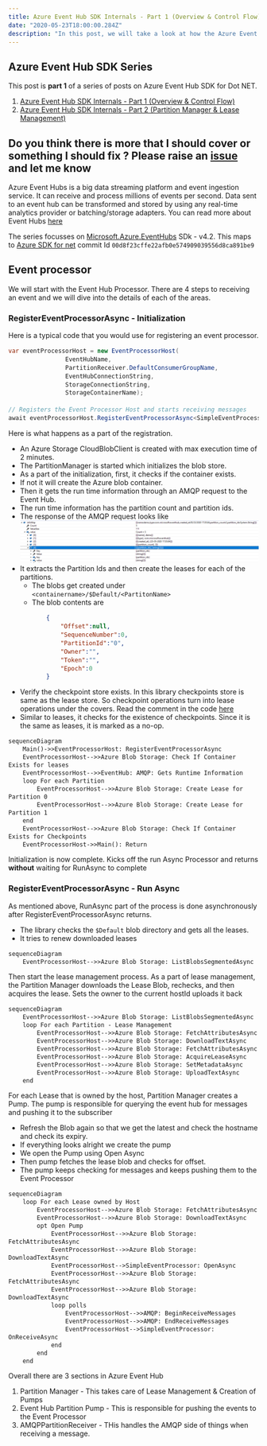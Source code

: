 ```yaml
---
title: Azure Event Hub SDK Internals - Part 1 (Overview & Control Flow)
date: "2020-05-23T18:00:00.284Z"
description: "In this post, we will take a look at how the Azure Event hub works internally, look at sequence diagrams and understand teh general architecture"
---
```


## Azure Event Hub SDK Series
This post is **part 1** of a series of posts on Azure Event Hub SDK for Dot NET.
1. [Azure Event Hub SDK Internals - Part 1 (Overview & Control Flow)](https://abhikmitra.github.io/blog/event-hub/)
2. [ Azure Event Hub SDK Internals - Part 2 (Partition Manager & Lease Management)](https://abhikmitra.github.io/blog/event-hub-2/)

Do you think there is more that I should cover or something I should fix ? Please raise an [issue](https://github.com/abhikmitra/blog/issues) and let me know
---

Azure Event Hubs is a big data streaming platform and event ingestion service. It can receive and process millions of events per second. Data sent to an event hub can be transformed and stored by using any real-time analytics provider or batching/storage adapters. You can read more about Event Hubs [here](https://docs.microsoft.com/en-us/azure/event-hubs/event-hubs-about)

The series focusses on [Microsoft.Azure.EventHubs](https://www.nuget.org/packages/Microsoft.Azure.EventHubs/) SDk - v4.2. This maps to [Azure SDK for net](https://github.com/Azure/azure-sdk-for-net) commit Id `00d8f23cffe22afb0e574909039556d8ca891be9`

## Event processor 
We will start with the Event Hub Processor. There are 4 steps to receiving an event and we will dive into the details of each of the areas.

### RegisterEventProcessorAsync - Initialization

Here is a typical code that you would use for registering an event processor.

```csharp
var eventProcessorHost = new EventProcessorHost(
                EventHubName,
                PartitionReceiver.DefaultConsumerGroupName,
                EventHubConnectionString,
                StorageConnectionString,
                StorageContainerName);

// Registers the Event Processor Host and starts receiving messages
await eventProcessorHost.RegisterEventProcessorAsync<SimpleEventProcessor>();
```
Here is what happens as a part of the registration.

- An Azure Storage CloudBlobClient is created with max execution time of 2 minutes.
- The PartitionManager is started which initializes the blob store.
- As a part of the initialization, first, it checks if the container exists.
- If not it will create the Azure blob container.
- Then it gets the run time information through an AMQP request to the Event Hub.
- The run time information has the partition count and partition ids.
- The response of the AMQP request looks like ![this](./GetRuntimeInformation.PNG)
- It extracts the Partition Ids and then create the leases for each of the partitions.
    - The blobs get created under `<containername>/$Default/<PartitonName>`
    - The blob contents are 
        ```json
            {
                "Offset":null,
                "SequenceNumber":0,
                "PartitionId":"0",
                "Owner":"",
                "Token":"",
                "Epoch":0
            }
        ```
- Verify the checkpoint store exists. In this library checkpoints store is same as the lease store. So checkpoint operations turn into lease operations under the covers. Read the comment in the code [here](https://github.com/Azure/azure-sdk-for-net/blob/5e30a0ca3873d54a310924925e35043dd9f3b6a0/sdk/eventhub/Microsoft.Azure.EventHubs.Processor/src/AzureStorageCheckpointLeaseManager.cs#L106)
- Similar to leases, it checks for the existence of checkpoints. Since it is the same as leases, it is marked as a no-op.

```mermaid
sequenceDiagram
    Main()->>EventProcessorHost: RegisterEventProcessorAsync
    EventProcessorHost-->>Azure Blob Storage: Check If Container Exists for leases
    EventProcessorHost-->>EventHub: AMQP: Gets Runtime Information 
    loop For each Partition
        EventProcessorHost-->>Azure Blob Storage: Create Lease for Partition 0
        EventProcessorHost-->>Azure Blob Storage: Create Lease for Partition 1
    end
    EventProcessorHost-->>Azure Blob Storage: Check If Container Exists for Checkpoints
    EventProcessorHost->>Main(): Return
```
Initialization is now complete.
Kicks off the run Async Processor and returns **without** waiting for RunAsync to complete

### RegisterEventProcessorAsync - Run Async
As mentioned above, RunAsync part of the process is done asynchronously after RegisterEventProcessorAsync returns.
- The library checks the `$Default` blob directory and gets all the leases.
- It tries to renew downloaded leases
```mermaid
sequenceDiagram
    EventProcessorHost-->>Azure Blob Storage: ListBlobsSegmentedAsync
```
Then start the lease management process. As a part of lease management, the Partition Manager downloads the Lease Blob, rechecks, and then acquires the lease. Sets the owner to the current hostId uploads it back


```mermaid
sequenceDiagram
    EventProcessorHost-->>Azure Blob Storage: ListBlobsSegmentedAsync
    loop For each Partition - Lease Management
        EventProcessorHost-->>Azure Blob Storage: FetchAttributesAsync
        EventProcessorHost-->>Azure Blob Storage: DownloadTextAsync
        EventProcessorHost-->>Azure Blob Storage: FetchAttributesAsync
        EventProcessorHost-->>Azure Blob Storage: AcquireLeaseAsync
        EventProcessorHost-->>Azure Blob Storage: SetMetadataAsync
        EventProcessorHost-->>Azure Blob Storage: UploadTextAsync
    end
```

For each Lease that is owned by the host, Partition Manager creates a Pump. The pump is responsible for querying the event hub for messages and pushing it to the subscriber

- Refresh the Blob again so that we get the latest and check the hostname and check its expiry.
- If everything looks alright we create the pump
- We open the Pump using Open Async
- Then pump fetches the lease blob and checks for offset.
- The pump keeps checking for messages and keeps pushing them to the Event Processor

```mermaid
sequenceDiagram
    loop For each Lease owned by Host
        EventProcessorHost-->>Azure Blob Storage: FetchAttributesAsync
        EventProcessorHost-->>Azure Blob Storage: DownloadTextAsync
        opt Open Pump
            EventProcessorHost-->>Azure Blob Storage: FetchAttributesAsync
            EventProcessorHost-->>Azure Blob Storage: DownloadTextAsync
            EventProcessorHost-->SimpleEventProcessor: OpenAsync
            EventProcessorHost-->>Azure Blob Storage: FetchAttributesAsync
            EventProcessorHost-->>Azure Blob Storage: DownloadTextAsync
            loop polls
                EventProcessorHost-->>AMQP: BeginReceiveMessages
                EventProcessorHost-->>AMQP: EndReceiveMessages
                EventProcessorHost-->SimpleEventProcessor: OnReceiveAsync
            end
        end
    end
```

Overall there are 3 sections in Azure Event Hub

1. Partition Manager - This takes care of Lease Management & Creation of Pumps 
2. Event Hub Partition Pump - This is responsible for pushing the events to the Event Processor
3. AMQPPartitionReceiver - THis handles the AMQP side of things when receiving a message.

